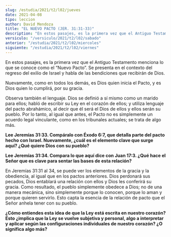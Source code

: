 ```yaml
---
slug: /estudia/2021/t2/l02/jueves
date: 2021-04-08
tipo: leccion
author: David Mendoza
title: "EL NUEVO PACTO (JER. 31:31-33)"
description: "En estos pasajes, es la primera vez que el Antiguo Testamento menciona lo que se conoce como el “Nuevo Pacto”. Se presenta en el contexto del regreso del exilio de Israel y habla de las bendiciones que recibirán de Dios."
versiculo: "/versiculo/2021/t2/l02/sabado"
anterior: "/estudia/2021/t2/l02/miercoles"
siguiente: "/estudia/2021/t2/l02/viernes"
---
```


En estos pasajes, es la primera vez que el Antiguo Testamento menciona
lo que se conoce como el “Nuevo Pacto”. Se presenta en el
contexto del regreso del exilio de Israel y habla de las bendiciones
que recibirán de Dios.


Nuevamente, como en todos los demás, es Dios quien inicia el
Pacto, y es Dios quien lo cumplirá, por su gracia.


Observa también el lenguaje. Dios se definió a sí mismo
como un marido para ellos; habló de escribir su Ley en el
corazón de ellos; y utiliza lenguaje del pacto abrahámico,
al decir que él será el Dios de ellos y ellos serán su
pueblo. Por lo tanto, al igual que antes, el Pacto no es simplemente
un acuerdo legal vinculante, como en los tribunales actuales; se trata
de algo más.


**Lee Jeremías 31:33. Compáralo con Éxodo 6:7, que
detalla parte del pacto hecho con Israel. Nuevamente,
¿cuál es el elemento clave que surge aquí?
¿Qué quiere Dios con su pueblo?**

**Lee Jeremías 31:34. Compara lo que aquí dice con Juan
17:3. ¿Qué hace el Señor que es clave para sentar las
bases de esta relación?**

En Jeremías 31:31 al 34, se puede ver los elementos de la gracia
y la obediencia, al igual que en los pactos anteriores. Dios
perdonará sus pecados, Dios entablará una relación con
ellos y Dios les conferirá su gracia. Como resultado, el pueblo
simplemente obedece a Dios; no de una manera mecánica, sino
simplemente porque lo conocen, porque lo aman y porque quieren
servirlo. Esto capta la esencia de la relación de pacto que el
Señor anhela tener con su pueblo.


**¿Cómo entiendes esta idea de que la Ley está escrita
en nuestro corazón? Esto ¿implica que la Ley se vuelve
subjetiva y personal, algo a interpretar y aplicar según las
configuraciones individuales de nuestro corazón? ¿O
significa algo más?**
